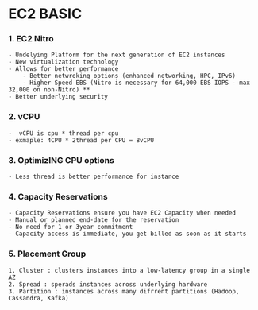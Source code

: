 # EC2 BASIC

### 1. EC2 Nitro

    - Undelying Platform for the next generation of EC2 instances
    - New virtualization technology
    - Allows for better performance
        - Better netwroking options (enhanced networking, HPC, IPv6)
        - Higher Speed EBS (Nitro is necessary for 64,000 EBS IOPS - max 32,000 on non-Nitro) **
    - Better underlying security

### 2. vCPU

    -  vCPU is cpu * thread per cpu
    - exmaple: 4CPU * 2thread per CPU = 8vCPU

### 3. OptimizING CPU options

    - Less thread is better performance for instance

### 4. Capacity Reservations

    - Capacity Reservations ensure you have EC2 Capacity when needed
    - Manual or planned end-date for the reservation
    - No need for 1 or 3year commitment
    - Capacity access is immediate, you get billed as soon as it starts

### 5. Placement Group

    1. Cluster : clusters instances into a low-latency group in a single AZ
    2. Spread : sperads instances across underlying hardware
    3. Partition : instances across many difrrent partitions (Hadoop, Cassandra, Kafka)
